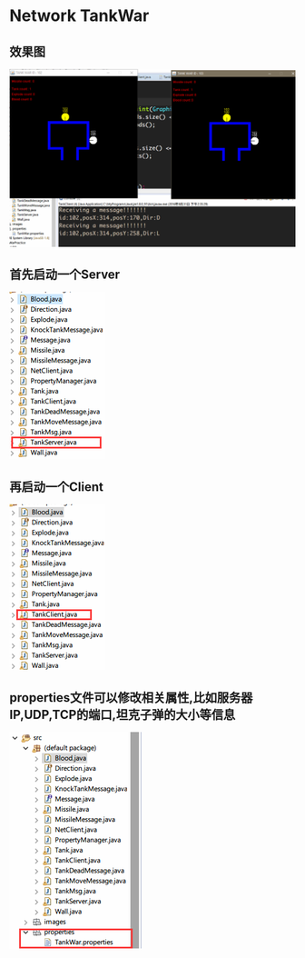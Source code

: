 # Network TankWar
## 效果图
![image](https://github.com/scriptwang/NetworkTankWar/blob/master/tank_client.png)

## 首先启动一个Server
![image](https://github.com/scriptwang/NetworkTankWar/blob/master/Server.png)

## 再启动一个Client
![image](https://github.com/scriptwang/NetworkTankWar/blob/master/Client.png)

## properties文件可以修改相关属性,比如服务器IP,UDP,TCP的端口,坦克子弹的大小等信息
![image](https://github.com/scriptwang/NetworkTankWar/blob/master/properties.png)
